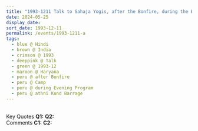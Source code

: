 ```yaml
---
title: "1993-1211 Talk to Sahaja Yogis, after the Bonfire, during the Evening Program, Camp, Hathni Kund Barrage Area (40 kms NE of Yamunānagar), Haryana, India"
date: 2024-05-25
display_date: 
sort_date: 1993-12-11
permalink: /events/1993-1211-a
tags:
  - blue @ Hindi
  - brown @ India
  - crimson @ 1993
  - deeppink @ Talk
  - green @ 1993-12
  - maroon @ Haryana
  - peru @ after Bonfire
  - peru @ Camp  
  - peru @ during Evening Program
  - peru @ athni Kund Barrage
---
```


<br>

<wave-list>
  <list-title color="DarkSeaGreen" width="55">Key Quotes</list-title>
  <list-item color="BlanchedAlmond" width="280"><b>Q1:</b> <i></i></list-item>
  <list-item color="Lavender" width="280"><b>Q2:</b> <i></i></list-item>
</wave-list>

<br>

<wave-list>
  <list-title color="DarkSeaGreen" width="55">Comments</list-title>
  <list-item color="BlanchedAlmond" width="280"><b>C1:</b> <i></i></list-item>
  <list-item color="Lavender" width="280"><b>C2:</b> <i></i></list-item>
</wave-list>